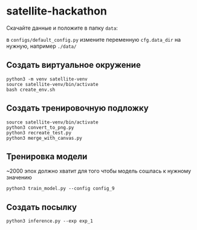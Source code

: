 # satellite-hackathon

Скачайте данные и положите в папку ```data```:

в ```configs/default_config.py``` измените переменную  ```cfg.data_dir``` на нужную, например ```./data/```

## Создать виртуальное окружение

```
python3 -m venv satellite-venv
source satellite-venv/bin/activate
bash create_env.sh
```

## Создать тренировочную подложку

```
source satellite-venv/bin/activate
python3 convert_to_png.py
python3 recreate_test.py
python3 merge_with_canvas.py
```

## Тренировка модели
~2000 эпох должно хватит для того чтобы модель сошлась к нужному значению

```
python3 train_model.py --config config_9
```

## Создать посылку
```
python3 inference.py --exp exp_1
```
